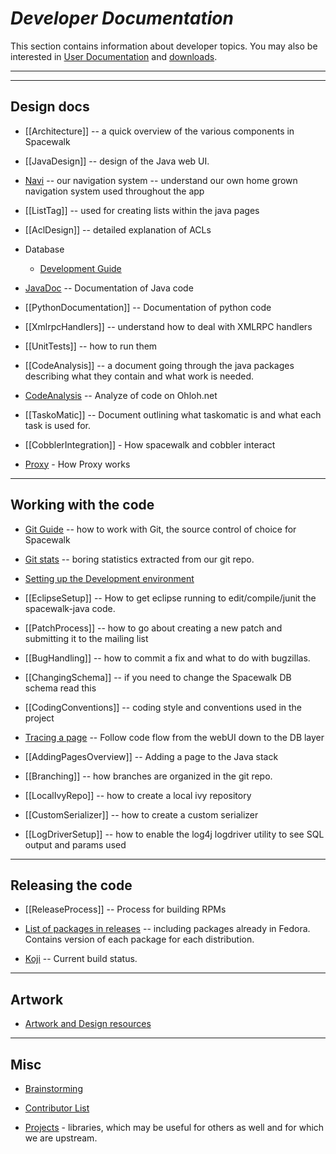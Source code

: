 # *Developer Documentation*

This section contains information about developer topics.  You may also be interested in [User Documentation](UserDocs) and [downloads](DownloadIt).


----

----
## __Design docs__

 * [[Architecture]] -- a quick overview of the various components in Spacewalk

 * [[JavaDesign]] -- design of the Java web UI.
 * [Navi](NavigationSystem) -- our navigation system -- understand our own home grown navigation system used throughout the app
 * [[ListTag]] -- used for creating lists within the java pages   
 * [[AclDesign]] -- detailed explanation of ACLs
 * Database
   * [Development Guide](DatabaseGuide)
 * [JavaDoc](http://www.redhat.com/spacewalk/documentation/javadoc/) -- Documentation of Java code
 * [[PythonDocumentation]] -- Documentation of python code
 * [[XmlrpcHandlers]] -- understand how to deal with XMLRPC handlers
 * [[UnitTests]] -- how to run them
 * [[CodeAnalysis]] -- a document going through the java packages describing what they contain and what work is needed.
 * [CodeAnalysis](https://www.ohloh.net/p/spacewalk/analyses/latest) -- Analyze of code on Ohloh.net
 * [[TaskoMatic]] -- Document outlining what taskomatic is and what each task is used for.
 * [[CobblerIntegration]] - How spacewalk and cobbler interact
 * [Proxy](proxy) - How Proxy works
----
## __Working with the code__

 * [Git Guide](GitGuide) -- how to work with Git, the source control of choice for Spacewalk

 * [Git stats](https://github.com/spacewalkproject/spacewalk/graphs/contributors) -- boring statistics extracted from our git repo.
 * [Setting up the Development environment](DevelopmentWorkstationSetup)
 * [[EclipseSetup]] -- How to get eclipse running to edit/compile/junit the spacewalk-java code.
 * [[PatchProcess]] -- how to go about creating a new patch and submitting it to the mailing list
 * [[BugHandling]] -- how to commit a fix and what to do with bugzillas.
 * [[ChangingSchema]] -- if you need to change the Spacewalk DB schema read this
 * [[CodingConventions]] -- coding style and conventions used in the project
 * [Tracing a page](TracingaPage) -- Follow code flow from the webUI down to the DB layer
 * [[AddingPagesOverview]] -- Adding a page to the Java stack
 * [[Branching]] -- how branches are organized in the git repo.
 * [[LocalIvyRepo]] -- how to create a local ivy repository
 * [[CustomSerializer]] -- how to create a custom serializer
 * [[LogDriverSetup]] -- how to enable the log4j logdriver utility to see SQL output and params used
----
## __Releasing the code__

 * [[ReleaseProcess]] -- Process for building RPMs

 * [List of packages in releases](http://miroslav.suchy.cz/spacewalk/packages-overview/) -- including packages already in Fedora. Contains version of each package for each distribution.
 * [Koji](http://koji.spacewalkproject.org/koji/) -- Current build status.
----
## __Artwork__

 * [Artwork and Design resources](ArtAndDesignStuff)

----
## __Misc__

 * [Brainstorming](BrainBox)

 * [Contributor List](ContributorList)
 * [Projects](Projects) - libraries, which may be useful for others as well and for which we are upstream.